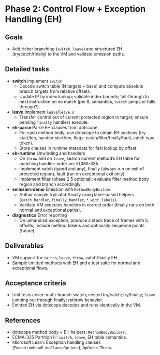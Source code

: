 # Phase 2: Control Flow + Exception Handling (EH)

## Goals
- Add richer branching (`switch`, `leave`) and structured EH (try/catch/finally) to the VM and validate emission paths.

## Detailed tasks
- **switch** Implement `switch`
  - Decode switch table (N targets + base) and compute absolute branch targets from relative offsets.
  - Update IP by index lookup; validate index bounds; fall-through to next instruction on no match (per IL semantics, `switch` jumps or falls through?).
- **leave** Implement `leave`/`leave.s`
  - Transfer control out of current protected region to target; ensure pending `finally` handlers execute.
- **eh-parse** Parse EH clauses from dotscope
  - For each method body, use dotscope to obtain EH sections (try start/len, handler start/len, flags: catch/filter/finally/fault, catch type token).
  - Store clauses in runtime metadata for fast lookup by offset.
- **eh-runtime** Unwinding and handlers
  - On `throw` and on `leave`, search current method’s EH table for matching handler: order per ECMA-335.
  - Implement catch (typed and any), finally (always run on exit of protected region), fault (run on exceptional exit only).
  - Implement filter (phase 2.5 optional): evaluate filter method body region and branch accordingly.
- **emission-demo** Emission with `MethodBodyBuilder`
  - Author sample try/catch/finally using label-based helpers (`catch_handler`, `finally_handler`, `*_with_labels`).
  - Validate VM executes handlers in correct order (finally runs on both normal and exceptional paths).
- **diagnostics** Error reporting
  - On unhandled exception, produce a stack trace of frames with IL offsets; include method tokens and optionally sequence points (future).

## Deliverables
- VM support for `switch`, `leave`, `throw`, catch/finally EH.
- Sample emitted methods with EH and a test suite for normal and exceptional flows.

## Acceptance criteria
- Unit tests cover: multi-branch switch; nested try/catch; try/finally; `leave` jumping out through finally; rethrow behavior.
- Emitted EH via dotscope decodes and runs identically in the VM.

## References
- dotscope method body + EH helpers: `MethodBodyBuilder`.
- ECMA-335 Partition III: `switch`, `leave`, EH table semantics.
- Microsoft Learn: Exception handling clauses (`ExceptionHandlingClauseOptions`), `OpCodes.Throw`.
